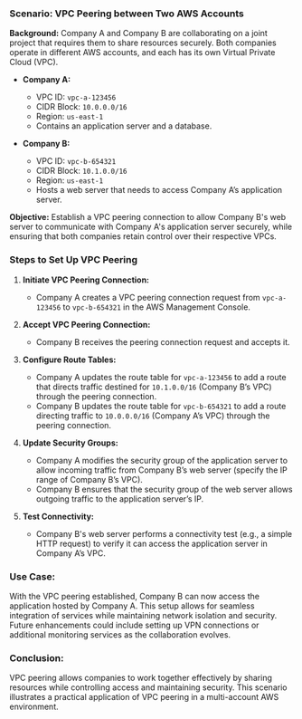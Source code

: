 ### Scenario: VPC Peering between Two AWS Accounts

**Background:**
Company A and Company B are collaborating on a joint project that requires them to share resources securely. Both companies operate in different AWS accounts, and each has its own Virtual Private Cloud (VPC).

- **Company A:** 
  - VPC ID: `vpc-a-123456`
  - CIDR Block: `10.0.0.0/16`
  - Region: `us-east-1`
  - Contains an application server and a database.

- **Company B:** 
  - VPC ID: `vpc-b-654321`
  - CIDR Block: `10.1.0.0/16`
  - Region: `us-east-1`
  - Hosts a web server that needs to access Company A’s application server.

**Objective:**
Establish a VPC peering connection to allow Company B's web server to communicate with Company A's application server securely, while ensuring that both companies retain control over their respective VPCs.

### Steps to Set Up VPC Peering

1. **Initiate VPC Peering Connection:**
   - Company A creates a VPC peering connection request from `vpc-a-123456` to `vpc-b-654321` in the AWS Management Console.

2. **Accept VPC Peering Connection:**
   - Company B receives the peering connection request and accepts it.

3. **Configure Route Tables:**
   - Company A updates the route table for `vpc-a-123456` to add a route that directs traffic destined for `10.1.0.0/16` (Company B’s VPC) through the peering connection.
   - Company B updates the route table for `vpc-b-654321` to add a route directing traffic to `10.0.0.0/16` (Company A’s VPC) through the peering connection.

4. **Update Security Groups:**
   - Company A modifies the security group of the application server to allow incoming traffic from Company B’s web server (specify the IP range of Company B’s VPC).
   - Company B ensures that the security group of the web server allows outgoing traffic to the application server’s IP.

5. **Test Connectivity:**
   - Company B's web server performs a connectivity test (e.g., a simple HTTP request) to verify it can access the application server in Company A’s VPC.

### Use Case:
With the VPC peering established, Company B can now access the application hosted by Company A. This setup allows for seamless integration of services while maintaining network isolation and security. Future enhancements could include setting up VPN connections or additional monitoring services as the collaboration evolves.

### Conclusion:
VPC peering allows companies to work together effectively by sharing resources while controlling access and maintaining security. This scenario illustrates a practical application of VPC peering in a multi-account AWS environment.